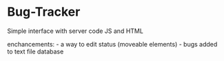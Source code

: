 # Bug-Tracker
Simple interface with server code
JS and HTML

enchancements:
	- a way to edit status (moveable elements)
	- bugs added to text file database

